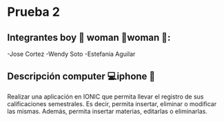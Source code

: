 # Prueba 2
## Integrantes boy :boy: woman :woman:woman :woman::
-Jose Cortez
-Wendy Soto
-Estefania Aguilar

## Descripción computer :computer:iphone :iphone:
Realizar una aplicación en IONIC que permita llevar el registro de sus calificaciones semestrales. Es decir, permita
insertar, eliminar o modificar las mismas. Además, permita insertar materias, editarlas o eliminarlas.

